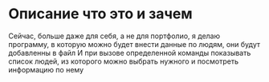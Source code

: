 # Описание что это и зачем
Сейчас, больше даже для себя, а не для портфолио, я делаю программу, в которую можно будет внести данные по людям, они будут добавленны в файл
И при вызове определенной команды показывать список людей, из которого можно выбрать нужного и посмотреть информацию по нему
